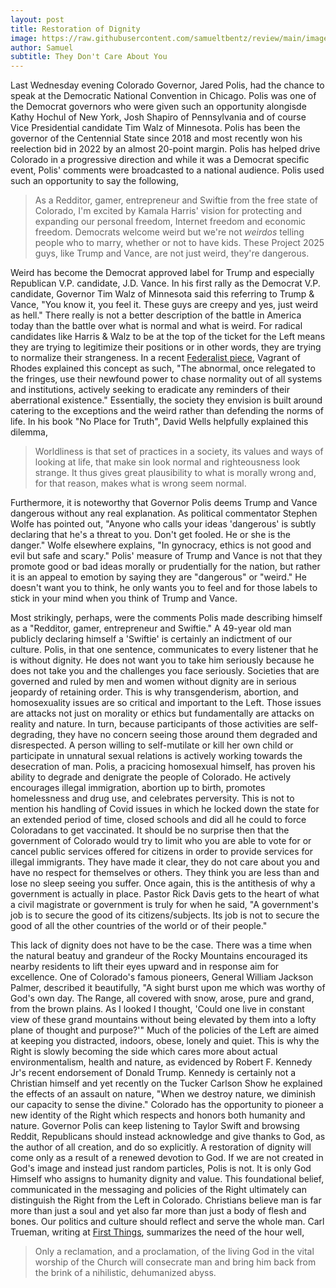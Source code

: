 ```yaml
---
layout: post
title: Restoration of Dignity
image: https://raw.githubusercontent.com/samueltbentz/review/main/images/mountains.jpeg
author: Samuel
subtitle: They Don't Care About You
---
```


Last Wednesday evening Colorado Governor, Jared Polis, had the chance to speak at the Democratic National Convention in Chicago. Polis was one of the Democrat governors who were given such an opportunity alongisde Kathy Hochul of New York, Josh Shapiro of Pennsylvania and of course Vice Presidential candidate Tim Walz of Minnesota. Polis has been the governor of the Centennial State since 2018 and most recently won his reelection bid in 2022 by an almost 20-point margin. Polis has helped drive Colorado in a progressive direction and while it was a Democrat specific event, Polis' comments were broadcasted to a national audience. Polis used such an opportunity to say the following,
>As a Redditor, gamer, entrepreneur and Swiftie from the free state of Colorado, I'm excited by Kamala Harris' vision for protecting and expanding our personal freedom, Internet freedom and economic freedom. Democrats welcome weird but we're not *weirdos* telling people who to marry, whether or not to have kids. These Project 2025 guys, like Trump and Vance, are not just weird, they're dangerous.

Weird has become the Democrat approved label for Trump and especially Republican V.P. candidate, J.D. Vance. In his first rally as the Democrat V.P. candidate, Governor Tim Walz of Minnesota said this referring to Trump & Vance, "You know it, you feel it. These guys are creepy and yes, just weird as hell." There really is not a better description of the battle in America today than the battle over what is normal and what is weird. For radical candidates like Harris & Walz to be at the top of the ticket for the Left means they are trying to legitimize their positions or in other words, they are trying to normalize their strangeness. In a recent [Federalist piece](https://thefederalist.com/2024/08/26/make-america-normal-again/), Vagrant of Rhodes explained this concept as such, "The abnormal, once relegated to the fringes, use their newfound power to chase normality out of all systems and institutions, actively seeking to eradicate any reminders of their aberrational existence." Essentially, the society they envision is built around catering to the exceptions and the weird rather than defending the norms of life. In his book "No Place for Truth", David Wells helpfully explained this dilemma,
>Worldliness is that set of practices in a society, its values and ways of looking at life, that make sin look normal and righteousness look strange. It thus gives great plausibility to what is morally wrong and, for that reason, makes what is wrong seem normal.

Furthermore, it is noteworthy that Governor Polis deems Trump and Vance dangerous without any real explanation. As political commentator Stephen Wolfe has pointed out, "Anyone who calls your ideas 'dangerous' is subtly declaring that he's a threat to you. Don't get fooled. He or she is the danger." Wolfe elsewhere explains, "In gynocracy, ethics is not good and evil but safe and scary." Polis' measure of Trump and Vance is not that they promote good or bad ideas morally or prudentially for the nation, but rather it is an appeal to emotion by saying they are "dangerous" or "weird." He doesn't want you to think, he only wants you to feel and for those labels to stick in your mind when you think of Trump and Vance.

Most strikingly, perhaps, were the comments Polis made describing himself as a "Redditor, gamer, entrepreneur and Swiftie." A 49-year old man publicly declaring himself a 'Swiftie' is certainly an indictment of our culture. Polis, in that one sentence, communicates to every listener that he is without dignity. He does not want you to take him seriously because he does not take you and the challenges you face seriously. Societies that are governed and ruled by men and women without dignity are in serious jeopardy of retaining order. This is why transgenderism, abortion, and homosexuality issues are so critical and important to the Left. Those issues are attacks not just on morality or ethics but fundamentally are attacks on reality and nature. In turn, because participants of those activities are self-degrading, they have no concern seeing those around them degraded and disrespected. A person willing to self-mutilate or kill her own child or participate in unnatural sexual relations is actively working towards the desecration of man. Polis, a pracicing homosexual himself, has proven his ability to degrade and denigrate the people of Colorado. He actively encourages illegal immigration, abortion up to birth, promotes homelessness and drug use, and celebrates perversity. This is not to mention his handling of Covid issues in which he locked down the state for an extended period of time, closed schools and did all he could to force Coloradans to get vaccinated. It should be no surprise then that the government of Colorado would try to limit who you are able to vote for or cancel public services offered for citizens in order to provide services for illegal immigrants. They have made it clear, they do not care about you and have no respect for themselves or others. They think you are less than and lose no sleep seeing you suffer. Once again, this is the antithesis of why a government is actually in place. Pastor Rick Davis gets to the heart of what a civil magistrate or government is truly for when he said, "A government's job is to secure the good of its citizens/subjects. Its job is not to secure the good of all the other countries of the world or of their people."

This lack of dignity does not have to be the case. There was a time when the natural beatuy and grandeur of the Rocky Mountains encouraged its nearby residents to lift their eyes upward and in response aim for excellence. One of Colorado's famous pioneers, General William Jackson Palmer, described it beautifully, "A sight burst upon me which was worthy of God's own day. The Range, all covered with snow, arose, pure and grand, from the brown plains. As I looked I thought, 'Could one live in constant view of these grand mountains without being elevated by them into a lofty plane of thought and purpose?'" Much of the policies of the Left are aimed at keeping you distracted, indoors, obese, lonely and quiet. This is why the Right is slowly becoming the side which cares more about actual environmentalism, health and nature, as evidenced by Robert F. Kennedy Jr's recent endorsement of Donald Trump. Kennedy is certainly not a Christian himself and yet recently on the Tucker Carlson Show he explained the effects of an assault on nature, "When we destroy nature, we diminish our capacity to sense the divine." Colorado has the opportunity to pioneer a new identity of the Right which respects and honors both humanity and nature. Governor Polis can keep listening to Taylor Swift and browsing Reddit, Republicans should instead acknowledge and give thanks to God, as the author of all creation, and do so explicitly. A restoration of dignity will come only as a result of a renewed devotion to God. If we are not created in God's image and instead just random particles, Polis is not. It is only God Himself who assigns to humanity dignity and value. This foundational belief, communicated in the messaging and policies of the Right ultimately can distinguish the Right from the Left in Colorado. Christians believe man is far more than just a soul and yet also far more than just a body of flesh and bones. Our politics and culture should reflect and serve the whole man. Carl Trueman, writing at [First Things](https://www.firstthings.com/article/2024/01/the-desecration-of-man), summarizes the need of the hour well,
>Only a reclamation, and a proclamation, of the living God in the vital worship of the Church will consecrate man and bring him back from the brink of a nihilistic, dehumanized abyss.
